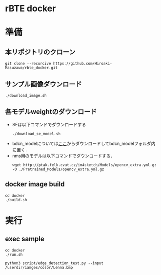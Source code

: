 # rBTE docker

# 準備
## 本リポジトリのクローン
```
git clone --recurcive https://github.com/Hiroaki-Masuzawa/rbte_docker.git
```

## サンプル画像ダウンロード
```
./download_image.sh
```

## 各モデルweightのダウンロード
- SEは以下コマンドでダウンロードする
    ```
    ./download_se_model.sh
    ```
- bdcn_modelについては[ここ](https://drive.google.com/file/d/1CmDMypSlLM6EAvOt5yjwUQ7O5w-xCm1n/view?usp=sharing)からダウンロードしてbdcn_modelフォルダ内に置く．
- nms用のモデルは以下コマンドでダウンロードする．
    ```
    wget http://ptak.felk.cvut.cz/im4sketch/Models/opencv_extra.yml.gz -O ./Pretrained_Models/opencv_extra.yml.gz
    ```

## docker image build
```
cd docker
./build.sh
```
# 実行
## exec sample
```
cd docker
./run.sh
```
```
python3 script/edge_detection_test.py --input /userdir/iamges/color/Lenna.bmp
```
